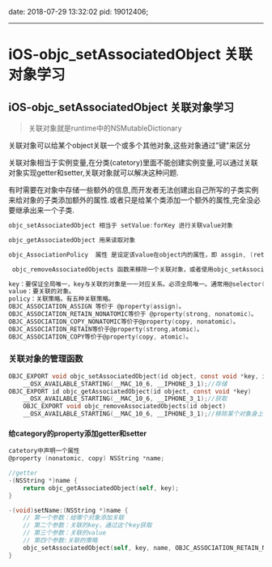 
date: 2018-07-29 13:32:02
pid: 19012406;

---

# iOS-objc_setAssociatedObject 关联对象学习

## iOS-objc_setAssociatedObject 关联对象学习

> 关联对象就是runtime中的NSMutableDictionary

关联对象可以给某个object关联一个或多个其他对象,这些对象通过"键"来区分

关联对象相当于实例变量,在分类(catetory)里面不能创建实例变量,可以通过关联对象实现getter和setter,关联对象就可以解决这种问题.

有时需要在对象中存储一些额外的信息,而开发者无法创建出自己所写的子类实例来给对象的子类添加额外的属性.或者只是给某个类添加一个额外的属性,完全没必要继承出来一个子类.

~~~~objective-c
objc_setAssociatedObject 相当于 setValue:forKey 进行关联value对象

objc_getAssociatedObject 用来读取对象

objc_AssociationPolicy  属性 是设定该value在object内的属性，即 assgin, (retain,nonatomic)...等

 objc_removeAssociatedObjects 函数来移除一个关联对象，或者使用objc_setAssociatedObject函数将key指定的关联对象设置为nil。

key：要保证全局唯一，key与关联的对象是一一对应关系。必须全局唯一。通常用@selector(methodName)作为key。
value：要关联的对象。
policy：关联策略。有五种关联策略。
OBJC_ASSOCIATION_ASSIGN 等价于 @property(assign)。
OBJC_ASSOCIATION_RETAIN_NONATOMIC等价于 @property(strong, nonatomic)。
OBJC_ASSOCIATION_COPY_NONATOMIC等价于@property(copy, nonatomic)。
OBJC_ASSOCIATION_RETAIN等价于@property(strong,atomic)。
OBJC_ASSOCIATION_COPY等价于@property(copy, atomic)。
~~~~

### 关联对象的管理函数

~~~~objective-c
OBJC_EXPORT void objc_setAssociatedObject(id object, const void *key, id value, objc_AssociationPolicy policy)
    __OSX_AVAILABLE_STARTING(__MAC_10_6, __IPHONE_3_1);//存储
OBJC_EXPORT id objc_getAssociatedObject(id object, const void *key)
    __OSX_AVAILABLE_STARTING(__MAC_10_6, __IPHONE_3_1);//获取
    OBJC_EXPORT void objc_removeAssociatedObjects(id object)
    __OSX_AVAILABLE_STARTING(__MAC_10_6, __IPHONE_3_1);//移除某个对象身上的所有关联的对象.objc没有提供移除object神圣单个关联对象的函数.可以通过objc_setAssociatedObject传入nil来打到移除某个关联对象.
~~~~

#### 给category的property添加getter和setter

~~~~objective-c
catetory中声明一个属性
@property (nonatomic, copy) NSString *name;

//getter
-(NSString *)name {
	return objc_getAssociatedObject(self, key);
}

-(void)setName:(NSString *)name {
	// 第一个参数：给哪个对象添加关联
    // 第二个参数：关联的key，通过这个key获取
    // 第三个参数：关联的value
    // 第四个参数:关联的策略
    objc_setAssociatedObject(self, key, name, OBJC_ASSOCIATION_RETAIN_NONATOMIC);
}
~~~~
